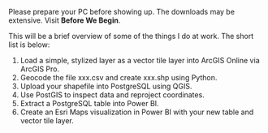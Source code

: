 Please prepare your PC before showing up. The downloads may be extensive. Visit <b>Before We Begin</b>.

This will be a brief overview of some of the things I do at work. The short list is below:

1. Load a simple, stylized layer as a vector tile layer into ArcGIS Online via ArcGIS Pro.
2. Geocode the file xxx.csv and create xxx.shp using Python.
3. Upload your shapefile into PostgreSQL using QGIS.
4. Use PostGIS to inspect data and reproject coordinates.
5. Extract a PostgreSQL table into Power BI.
6. Create an Esri Maps visualization in Power BI with your new table and vector tile layer.
